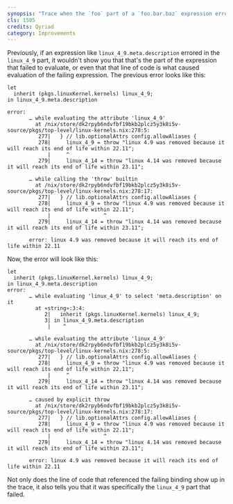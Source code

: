 ```yaml
---
synopsis: "Trace when the `foo` part of a `foo.bar.baz` expression errors"
cls: 1505
credits: Qyriad
category: Improvements
---
```


Previously, if an expression like `linux_4_9.meta.description` errored in the `linux_4_9` part, it wouldn't show you that that's the part of the expression that failed to evaluate, or even that that line of code is what caused evaluation of the failing expression.
The previous error looks like this:

```
let
  inherit (pkgs.linuxKernel.kernels) linux_4_9;
in linux_4_9.meta.description

error:
       … while evaluating the attribute 'linux_4_9'
         at /nix/store/dk2rpyb6ndvfbf19bkb2plcz5y3k8i5v-source/pkgs/top-level/linux-kernels.nix:278:5:
          277|   } // lib.optionalAttrs config.allowAliases {
          278|     linux_4_9 = throw "linux 4.9 was removed because it will reach its end of life within 22.11";
             |     ^
          279|     linux_4_14 = throw "linux 4.14 was removed because it will reach its end of life within 23.11";

       … while calling the 'throw' builtin
         at /nix/store/dk2rpyb6ndvfbf19bkb2plcz5y3k8i5v-source/pkgs/top-level/linux-kernels.nix:278:17:
          277|   } // lib.optionalAttrs config.allowAliases {
          278|     linux_4_9 = throw "linux 4.9 was removed because it will reach its end of life within 22.11";
             |                 ^
          279|     linux_4_14 = throw "linux 4.14 was removed because it will reach its end of life within 23.11";

       error: linux 4.9 was removed because it will reach its end of life within 22.11
```

Now, the error will look like this:

```
let
  inherit (pkgs.linuxKernel.kernels) linux_4_9;
in linux_4_9.meta.description
error:
       … while evaluating 'linux_4_9' to select 'meta.description' on it
         at «string»:3:4:
            2|   inherit (pkgs.linuxKernel.kernels) linux_4_9;
            3| in linux_4_9.meta.description
             |    ^

       … while evaluating the attribute 'linux_4_9'
         at /nix/store/dk2rpyb6ndvfbf19bkb2plcz5y3k8i5v-source/pkgs/top-level/linux-kernels.nix:278:5:
          277|   } // lib.optionalAttrs config.allowAliases {
          278|     linux_4_9 = throw "linux 4.9 was removed because it will reach its end of life within 22.11";
             |     ^
          279|     linux_4_14 = throw "linux 4.14 was removed because it will reach its end of life within 23.11";

       … caused by explicit throw
         at /nix/store/dk2rpyb6ndvfbf19bkb2plcz5y3k8i5v-source/pkgs/top-level/linux-kernels.nix:278:17:
          277|   } // lib.optionalAttrs config.allowAliases {
          278|     linux_4_9 = throw "linux 4.9 was removed because it will reach its end of life within 22.11";
             |                 ^
          279|     linux_4_14 = throw "linux 4.14 was removed because it will reach its end of life within 23.11";

       error: linux 4.9 was removed because it will reach its end of life within 22.11
```

Not only does the line of code that referenced the failing binding show up in the trace, it also tells you that it was specifically the `linux_4_9` part that failed.
